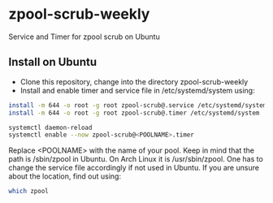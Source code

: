 # zpool-scrub-weekly
Service and Timer for zpool scrub on Ubuntu

## Install on Ubuntu
- Clone this repository, change into the directory zpool-scrub-weekly
- Install and enable timer and service file in /etc/systemd/system using:
```sh
install -m 644 -o root -g root zpool-scrub@.service /etc/systemd/system
install -m 644 -o root -g root zpool-scrub@.timer /etc/systemd/system

systemctl daemon-reload
systemctl enable --now zpool-scrub@<POOLNAME>.timer
```
Replace &lt;POOLNAME&gt; with the name of your pool.
Keep in mind that the path is /sbin/zpool in Ubuntu. On Arch Linux it is /usr/sbin/zpool. One has to change the service file accordingly if not used in Ubuntu. If you are unsure about the location, find out using:
  ```sh
  which zpool
  ```
